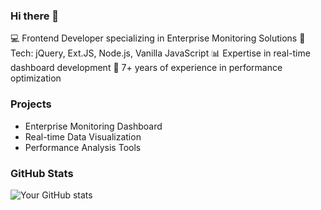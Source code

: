 ### Hi there 👋

💻 Frontend Developer specializing in Enterprise Monitoring Solutions
🔧 Tech: jQuery, Ext.JS, Node.js, Vanilla JavaScript
📊 Expertise in real-time dashboard development
🌟 7+ years of experience in performance optimization

### Projects
- Enterprise Monitoring Dashboard
- Real-time Data Visualization
- Performance Analysis Tools

### GitHub Stats
![Your GitHub stats](https://github-readme-stats.vercel.app/api?username=your-username)
